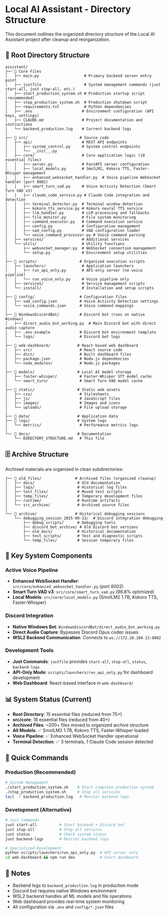 # Local AI Assistant - Directory Structure

This document outlines the organized directory structure of the Local AI Assistant project after cleanup and reorganization.

## 📁 Root Directory Structure

```
assistant/
├── 📄 Core Files
│   ├── main.py                    # Primary backend server entry point
│   ├── justfile                   # System management commands (just start-all, just stop-all, etc.)
│   ├── start_production_system.sh # Production startup script (recommended)
│   ├── stop_production_system.sh  # Production shutdown script
│   ├── requirements.txt           # Python dependencies
│   ├── .env                      # Environment configuration (API keys, settings)
│   ├── CLAUDE.md                 # Project documentation and instructions
│   └── backend_production.log    # Current backend logs
│
├── 📂 src/                       # Source code
│   ├── api/                      # REST API endpoints
│   │   ├── system_control.py     # System control endpoints
│   │   └── __init__.py
│   ├── core/                     # Core application logic (18 essential files)
│   │   ├── server.py             # FastAPI server configuration
│   │   ├── local_models.py       # SmolLM2, Kokoro TTS, Faster-Whisper management
│   │   ├── enhanced_websocket_handler.py  # Voice pipeline WebSocket handler (port 8002)
│   │   ├── smart_turn_vad.py     # Voice Activity Detection (Smart Turn VAD v3)
│   │   ├── claude_code_service.py # Claude Code integration and detection
│   │   ├── terminal_detector.py  # Terminal window detection
│   │   ├── kokoro_tts_service.py # Kokoro neural TTS service
│   │   ├── llm_handler.py        # LLM processing and fallbacks
│   │   ├── file_monitor.py       # File system monitoring
│   │   ├── command_executor.py   # Command execution service
│   │   ├── config.py             # Configuration management
│   │   ├── vad_config.py         # VAD configuration loader
│   │   └── voice_command_processor.py # Voice command parsing
│   ├── services/                 # Additional services
│   └── utils/                    # Utility functions
│       ├── websocket_manager.py  # WebSocket connection management
│       └── setup.py              # Environment setup utilities
│
├── 📂 scripts/                   # Organized execution scripts
│   ├── launchers/                # Application launchers
│   │   ├── run_api_only.py       # API-only server (no voice pipeline)
│   │   └── run_voice_only.py     # Voice pipeline only
│   ├── services/                 # Service management scripts
│   └── install/                  # Installation and setup scripts
│
├── 📂 config/                    # Configuration files
│   ├── vad_config.json          # Voice Activity Detection settings
│   └── voice_commands.json      # Voice command mappings
│
├── 📂 WindowsDiscordBot/         # Discord bot (runs on native Windows)
│   ├── direct_audio_bot_working.py  # Main Discord bot with direct audio capture
│   ├── .env.example             # Discord bot environment template
│   └── logs/                    # Discord bot logs
│
├── 📂 web-dashboard/            # React-based web dashboard
│   ├── src/                     # React source code
│   ├── dist/                    # Built dashboard files
│   ├── package.json             # Node.js dependencies
│   └── node_modules/            # Node.js packages
│
├── 📂 models/                   # Local AI model storage
│   ├── faster-whisper/          # Faster-Whisper STT model cache
│   └── smart_turn/              # Smart Turn VAD model cache
│
├── 📂 static/                   # Static web assets
│   ├── css/                     # Stylesheets
│   ├── js/                      # JavaScript files
│   ├── images/                  # Images and icons
│   └── uploads/                 # File upload storage
│
├── 📂 data/                     # Application data
├── 📂 logs/                     # System logs
│   └── metrics/                 # Performance metrics logs
│
└── 📂 docs/                     # Documentation
    └── DIRECTORY_STRUCTURE.md   # This file
```

## 🗄️ Archive Structure

Archived materials are organized in clean subdirectories:

```
├── 📂 old_files/               # Archived files (organized cleanup)
│   ├── docs/                   # Old documentation
│   ├── logs/                   # Historical log files  
│   ├── test_files/             # Moved test scripts
│   ├── temp_files/             # Temporary development files
│   ├── runtime/                # Runtime artifacts
│   └── src_archive/            # Archived source files
│
└── 📂 archive/                 # Historical debugging sessions
    └── debugging_session_2025-09-13/  # Discord integration debugging
        ├── debug_scripts/      # Debugging tools
        ├── discord_bot_archive/ # Old Discord bot versions
        ├── old_docs/           # Historical documentation
        ├── test_scripts/       # Test and diagnostic scripts
        └── temp_files/         # Session temporary files
```

## 🚀 Key System Components

### Active Voice Pipeline
- **Enhanced WebSocket Handler**: `src/core/enhanced_websocket_handler.py` (port 8002)
- **Smart Turn VAD v3**: `src/core/smart_turn_vad.py` (96.8% optimized)
- **Local Models**: `src/core/local_models.py` (SmolLM2 1.7B, Kokoro TTS, Faster-Whisper)

### Discord Integration
- **Native Windows Bot**: `WindowsDiscordBot/direct_audio_bot_working.py`
- **Direct Audio Capture**: Bypasses Discord Opus codec issues
- **WSL2 Backend Communication**: Connects to `ws://172.20.104.13:8002`

### Development Tools
- **Just Commands**: `justfile` provides `start-all`, `stop-all`, `status`, `backend-logs`
- **API-Only Mode**: `scripts/launchers/run_api_only.py` for dashboard development
- **Web Dashboard**: React-based interface in `web-dashboard/`

## 📊 System Status (Current)
- **Root Directory**: 15 essential files (reduced from 75+)
- **src/core**: 18 essential files (reduced from 40+) 
- **Archived Files**: ~200+ files moved to organized archive structure
- **All Models**: ✅ SmolLM2 1.7B, Kokoro TTS, Faster-Whisper loaded
- **Voice Pipeline**: ✅ Enhanced WebSocket Handler operational
- **Terminal Detection**: ✅ 3 terminals, 1 Claude Code session detected

## 🔧 Quick Commands

### Production (Recommended)
```bash
# System Management
./start_production_system.sh    # Start complete production system
./stop_production_system.sh     # Stop all services
tail -f backend_production.log   # Monitor backend logs
```

### Development (Alternative)
```bash
# Just Commands
just start-all          # Start backend + Discord bot
just stop-all           # Stop all services  
just status             # Check system status
just backend-logs       # Monitor backend logs

# Specialized Development
python scripts/launchers/run_api_only.py  # API server only
cd web-dashboard && npm run dev           # Start dashboard
```

## 📝 Notes
- Backend logs to `backend_production.log` in production mode
- Discord bot requires native Windows environment
- WSL2 backend handles all ML models and file operations
- Web dashboard provides real-time system monitoring
- All configuration via `.env` and `config/*.json` files